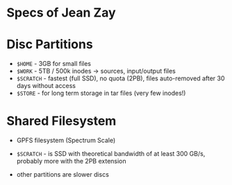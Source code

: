 # Specs of Jean Zay


# Disc Partitions

- `$HOME` - 3GB for small files
- `$WORK` - 5TB / 500k inodes → sources, input/output files
- `$SCRATCH` - fastest (full SSD), no quota (2PB), files auto-removed after 30 days without access
- `$STORE` - for long term storage in tar files (very few inodes!)

# Shared Filesystem

- GPFS filesystem (Spectrum Scale)

- `$SCRATCH` - is SSD with theoretical bandwidth of at least 300 GB/s, probably more with the 2PB extension
- other partitions are slower discs
